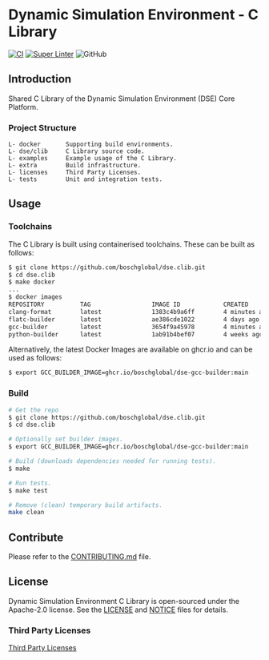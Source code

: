 <!--
Copyright 2023 Robert Bosch GmbH

SPDX-License-Identifier: Apache-2.0
-->

# Dynamic Simulation Environment - C Library

[![CI](https://github.com/boschglobal/dse.clib/actions/workflows/ci.yaml/badge.svg)](https://github.com/boschglobal/dse.clib/actions/workflows/ci.yaml)
[![Super Linter](https://github.com/boschglobal/dse.clib/actions/workflows/super_linter.yaml/badge.svg)](https://github.com/boschglobal/dse.clib/actions/workflows/super_linter.yaml)
![GitHub](https://img.shields.io/github/license/boschglobal/dse.clib)


## Introduction

Shared C Library of the Dynamic Simulation Environment (DSE) Core Platform.


### Project Structure

```
L- docker       Supporting build environments.
L- dse/clib     C Library source code.
L- examples     Example usage of the C Library.
L- extra        Build infrastructure.
L- licenses     Third Party Licenses.
L- tests        Unit and integration tests.
```


## Usage

### Toolchains

The C Library is built using containerised toolchains. These can be
built as follows:

```bash
$ git clone https://github.com/boschglobal/dse.clib.git
$ cd dse.clib
$ make docker
...
$ docker images
REPOSITORY          TAG                 IMAGE ID            CREATED             SIZE
clang-format        latest              1383c4b9a6ff        4 minutes ago       422MB
flatc-builder       latest              ae386cde1022        4 days ago          588MB
gcc-builder         latest              3654f9a45978        4 minutes ago       1.81GB
python-builder      latest              1ab91b4bef07        4 weeks ago         1.21GB
```

Alternatively, the latest Docker Images are available on ghcr.io and can be
used as follows:

```bash
$ export GCC_BUILDER_IMAGE=ghcr.io/boschglobal/dse-gcc-builder:main
```


### Build

```bash
# Get the repo
$ git clone https://github.com/boschglobal/dse.clib.git
$ cd dse.clib

# Optionally set builder images.
$ export GCC_BUILDER_IMAGE=ghcr.io/boschglobal/dse-gcc-builder:main

# Build (downloads dependencies needed for running tests).
$ make

# Run tests.
$ make test

# Remove (clean) temporary build artifacts.
make clean
```


## Contribute

Please refer to the [CONTRIBUTING.md](./CONTRIBUTING.md) file.


## License

Dynamic Simulation Environment C Library is open-sourced under the Apache-2.0 license.
See the [LICENSE](LICENSE) and [NOTICE](./NOTICE) files for details.


### Third Party Licenses

[Third Party Licenses](licenses/)
